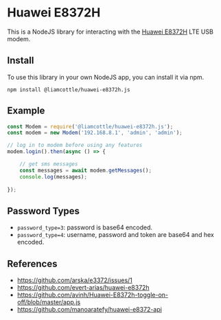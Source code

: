 # Huawei E8372H

This is a NodeJS library for interacting with the [Huawei E8372H](https://consumer.huawei.com/en/routers/e8372/) LTE USB modem.

## Install

To use this library in your own NodeJS app, you can install it via npm.

```shell
npm install @liamcottle/huawei-e8372h.js
```

## Example

```js
const Modem = require('@liamcottle/huawei-e8372h.js');
const modem = new Modem('192.168.8.1', 'admin', 'admin');

// log in to modem before using any features
modem.login().then(async () => {

    // get sms messages
    const messages = await modem.getMessages();
    console.log(messages);
    
});
```

## Password Types

- `password_type=3`: password is base64 encoded.
- `password_type=4`: username, password and token are base64 and hex encoded.

## References

- https://github.com/arska/e3372/issues/1
- https://github.com/evert-arias/huawei-e8372h
- https://github.com/avinh/Huawei-E8372h-toggle-on-off/blob/master/app.js
- https://github.com/manoaratefy/huawei-e8372-api
